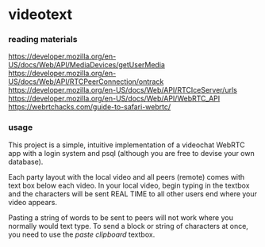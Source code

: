 # videotext

### reading materials ###
https://developer.mozilla.org/en-US/docs/Web/API/MediaDevices/getUserMedia
https://developer.mozilla.org/en-US/docs/Web/API/RTCPeerConnection/ontrack
https://developer.mozilla.org/en-US/docs/Web/API/RTCIceServer/urls
https://developer.mozilla.org/en-US/docs/Web/API/WebRTC_API
https://webrtchacks.com/guide-to-safari-webrtc/

### usage ###
This project is a simple, intuitive implementation of a videochat WebRTC app with a login system and psql (although you are free to devise your own database). 

Each party layout with the local video and all peers (remote) comes with text box below each video. In your local video, begin typing in the textbox and the characters will be sent REAL TIME to all other users end where your video appears.

Pasting a string of words to be sent to peers will not work where you normally would text type. To send a block or string of characters at once, you need to use the *paste clipboard* textbox.
